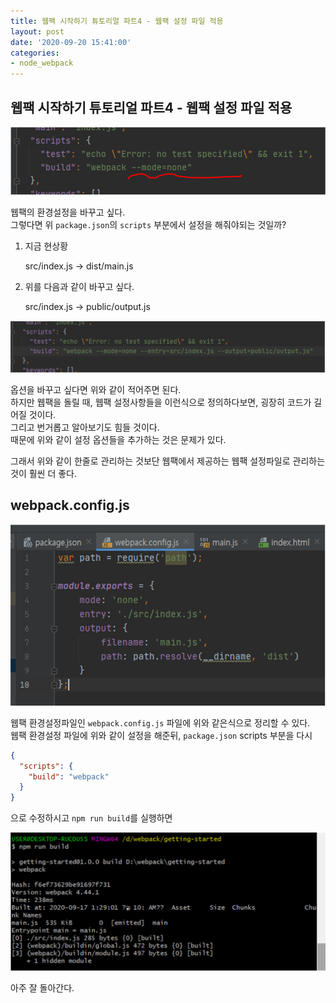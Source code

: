 ```yaml
---
title: 웹팩 시작하기 튜토리얼 파트4 - 웹팩 설정 파일 적용
layout: post
date: '2020-09-20 15:41:00'
categories:
- node_webpack
---
```


## 웹팩 시작하기 튜토리얼 파트4 - 웹팩 설정 파일 적용

![](/static/img/node/webpack/image09.png)

웹팩의 환경설정을 바꾸고 싶다.  
그렇다면 위 `package.json`의 `scripts` 부분에서 설정을 해줘야되는 것일까?  

1. 지금 현상황  
   
   src/index.js -> dist/main.js
   
2. 위를 다음과 같이 바꾸고 싶다.  

   src/index.js -> public/output.js
   
![](/static/img/node/webpack/image10.png)

옵션을 바꾸고 싶다면 위와 같이 적어주면 된다.  
하지만 웹팩을 돌릴 때, 웹팩 설정사항들을 이런식으로 정의하다보면, 굉장히 코드가 길어질 것이다.  
그리고 번거롭고 알아보기도 힘들 것이다.  
때문에 위와 같이 설정 옵션들을 추가하는 것은 문제가 있다.

그래서 위와 같이 한줄로 관리하는 것보단 웹팩에서 제공하는 웹팩 설정파일로 관리하는 것이 훨씬 더 좋다.

## webpack.config.js

![](/static/img/node/webpack/image11.png)

웹팩 환경설정파일인 `webpack.config.js` 파일에 위와 같은식으로 정리할 수 있다.  
웹팩 환경설정 파일에 위와 같이 설정을 해준뒤, `package.json` scripts 부분을 다시 

```json
{
  "scripts": {
    "build": "webpack"
  }
}
```

으로 수정하시고 `npm run build`를 실행하면

![](/static/img/node/webpack/image12.png)

아주 잘 돌아간다.
